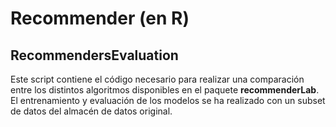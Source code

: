 # Recommender (en R)

## RecommendersEvaluation

Este script contiene el código necesario para realizar una comparación entre los distintos algoritmos disponibles en el paquete **recommenderLab**. El entrenamiento y evaluación de los modelos se ha realizado con un subset de datos del almacén de datos original.
